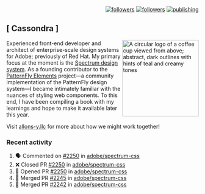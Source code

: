 <p align="right"><a rel="me" href="https://front-end.social/@castastrophe">
    <img alt="followers" title="Follow me on Mastodon" src="https://img.shields.io/mastodon/follow/109297102751309835?domain=https%3A%2F%2Ffront-end.social&label=Follow&logo=mastodon&logoColor=white&style=for-the-badge&labelColor=008080&color=006969"/></a>
  <a href="https://codepen.io/castastrophe/">
    <img alt="followers" title="Follow me on CodePen" src="https://img.shields.io/badge/16-1?color=640464&labelColor=7c007c&style=for-the-badge&logo=codepen&label=Follow"/></a>
<a href="https://castastrophe.medium.com/">
    <img alt="publishing" title="View articles on Medium" src="https://img.shields.io/badge/107-1?color=666&labelColor=444&label=subscribe&logo=medium&logoColor=white&style=for-the-badge"/></a>
</p>

## [&nbsp;Cassondra&nbsp;]

<img align="right" src="https://github-production-user-asset-6210df.s3.amazonaws.com/1840295/253016758-ba468774-1cd3-42c2-8f43-947b5eeb5edf.png" height="200" alt="A circular logo of a coffee cup viewed from above; abstract, dark outlines with hints of teal and creamy tones">

Experienced front-end developer and architect of enterprise-scale design systems for Adobe; previously of Red Hat. My primary focus at the moment is the [Spectrum design system](https://github.com/adobe/spectrum-css). As a founding contributor to the [PatternFly&nbsp;Elements](https://github.com/patternfly/patternfly-elements) project&mdash;a community implementation of the PatternFly design system&mdash;I became intimately familiar with the nuances of styling web components. To this end, I have been compiling a book with my learnings and hope to make it available later this year.

Visit [allons-y.llc](http://allons-y.llc/) for more about how we might work together!

### Recent activity

<!--START_SECTION:activity-->
1. 🗣 Commented on [#2250](https://github.com/adobe/spectrum-css/pull/2250#issuecomment-1789207890) in [adobe/spectrum-css](https://github.com/adobe/spectrum-css)
2. ❌ Closed PR [#2250](https://github.com/adobe/spectrum-css/pull/2250) in [adobe/spectrum-css](https://github.com/adobe/spectrum-css)
3. 💪 Opened PR [#2250](https://github.com/adobe/spectrum-css/pull/2250) in [adobe/spectrum-css](https://github.com/adobe/spectrum-css)
4. 🎉 Merged PR [#2245](https://github.com/adobe/spectrum-css/pull/2245) in [adobe/spectrum-css](https://github.com/adobe/spectrum-css)
5. 🎉 Merged PR [#2242](https://github.com/adobe/spectrum-css/pull/2242) in [adobe/spectrum-css](https://github.com/adobe/spectrum-css)
<!--END_SECTION:activity-->
